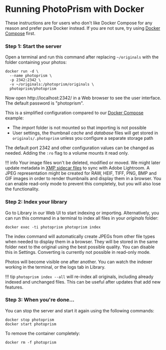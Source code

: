# Running PhotoPrism with Docker

These instructions are for users who don't like Docker Compose for any reason and prefer pure Docker instead. If you are not
sure, try using [Docker Compose](docker-compose.md) first.

### Step 1: Start the server ###

Open a terminal and run this command after replacing `~/originals` with
the folder containing your photos:

```
docker run -d \
  --name photoprism \
  -p 2342:2342 \
  -v ~/originals:/photoprism/originals \
  photoprism/photoprism
```

Now open http://localhost:2342/ in a Web browser to see the user interface. The default password is "photoprism".

This is a simplified configuration compared to our [Docker Compose](docker-compose.md) example:

* The *import* folder is not mounted so that importing is not possible
* User settings, the thumbnail *cache* and *database* files will get stored in `originals/.photoprism`
  unless you configure a separate storage path

The default port 2342 and other configuration values can be changed as needed. Adding the `:ro` flag to a volume 
mounts it read only. 

!!! info
    Your image files won't be deleted, modified or moved. We might later update metadata in 
    [XMP sidecar files](https://www.adobe.com/products/xmp.html) to
    sync with Adobe Lightroom.
    A JPEG representation might be created for RAW, HEIF, TIFF, PNG, BMP and GIF images in order to render 
    thumbnails and display them in a browser. You can enable read-only mode to prevent this completely, but you will also lose the functionality.

### Step 2: Index your library ###

Go to Library in our Web UI to start indexing or importing.
Alternatively, you can run this command in a terminal to index all files in your *originals* folder:

```
docker exec -ti photoprism photoprism index
```

The index command will automatically create JPEGs from other file types when needed to display them in a browser.
They will be stored in the same folder next to the original using the best possible quality.
You can disable this in Settings. Converting is currently not possible in read-only mode.

Photos will become visible one after another. You can watch the indexer working in the terminal, or the logs tab in Library.

!!! tip
    `photoprism index --all` will re-index all originals, including already indexed and unchanged files. This can be
    useful after updates that add new features.

### Step 3: When you're done... ###

You can stop the server and start it again using the following commands:

```
docker stop photoprism
docker start photoprism
```

To remove the container completely:

```
docker rm -f photoprism
```
